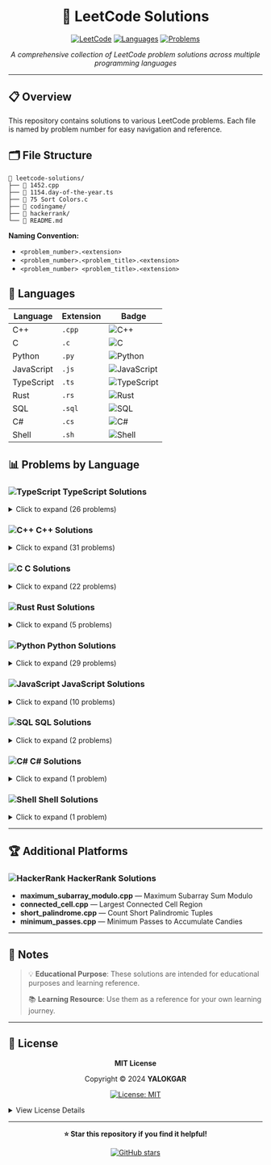 <div align="center">

# 🚀 LeetCode Solutions

[![LeetCode](https://img.shields.io/badge/LeetCode-Solutions-orange?style=for-the-badge&logo=leetcode)](https://leetcode.com/)
[![Languages](https://img.shields.io/badge/Languages-9-blue?style=for-the-badge)](#languages)
[![Problems](https://img.shields.io/badge/Problems-200+-green?style=for-the-badge)](#problems-by-language)

*A comprehensive collection of LeetCode problem solutions across multiple programming languages*

</div>

---

## 📋 Overview

This repository contains solutions to various LeetCode problems. Each file is named by problem number for easy navigation and reference.

## 🗂️ File Structure

```
📁 leetcode-solutions/
├── 📄 1452.cpp
├── 📄 1154.day-of-the-year.ts
├── 📄 75 Sort Colors.c
├── 📁 codingame/
├── 📁 hackerrank/
└── 📄 README.md
```

**Naming Convention:**
- `<problem_number>.<extension>`
- `<problem_number>.<problem_title>.<extension>`
- `<problem_number> <problem_title>.<extension>`

## 🔧 Languages

<div align="center">

| Language | Extension | Badge |
|----------|-----------|-------|
| C++ | `.cpp` | ![C++](https://img.shields.io/badge/C++-00599C?style=flat-square&logo=cplusplus&logoColor=white) |
| C | `.c` | ![C](https://img.shields.io/badge/C-A8B9CC?style=flat-square&logo=c&logoColor=white) |
| Python | `.py` | ![Python](https://img.shields.io/badge/Python-3776AB?style=flat-square&logo=python&logoColor=white) |
| JavaScript | `.js` | ![JavaScript](https://img.shields.io/badge/JavaScript-F7DF1E?style=flat-square&logo=javascript&logoColor=black) |
| TypeScript | `.ts` | ![TypeScript](https://img.shields.io/badge/TypeScript-3178C6?style=flat-square&logo=typescript&logoColor=white) |
| Rust | `.rs` | ![Rust](https://img.shields.io/badge/Rust-000000?style=flat-square&logo=rust&logoColor=white) |
| SQL | `.sql` | ![SQL](https://img.shields.io/badge/SQL-4479A1?style=flat-square&logo=postgresql&logoColor=white) |
| C# | `.cs` | ![C#](https://img.shields.io/badge/C%23-239120?style=flat-square&logo=csharp&logoColor=white) |
| Shell | `.sh` | ![Shell](https://img.shields.io/badge/Shell-4EAA25?style=flat-square&logo=gnubash&logoColor=white) |

</div>

## 📊 Problems by Language

### ![TypeScript](https://img.shields.io/badge/TypeScript-3178C6?style=flat-square&logo=typescript&logoColor=white) TypeScript Solutions

<details>
<summary>Click to expand (26 problems)</summary>

- 🔢 **1154** - Day of the Year
- 📊 **1157** - Online Majority Element in Subarray
- 🔨 **1253** - Reconstruct a 2-Row Binary Matrix
- 🔍 **1554** - Strings Differ by One Character
- 📈 **1608** - Special Array With X Elements Greater Than or Equal X
- 🏗️ **1642** - Furthest Building You Can Reach
- 📝 **1684** - Count the Number of Consistent Strings
- 💾 **177** - Nth Highest Salary
- 🔄 **2197** - Replace Non-Coprime Numbers in Array
- 🔍 **2199** - Finding the Topic of Each Post
- 🔢 **2232** - Minimize Result by Adding Parentheses to Expression
- 📊 **2256** - Minimum Average Difference
- 🌐 **2359** - Find Closest Node to Given Two Nodes
- 🔗 **237** - Delete Node in a Linked List
- 📝 **2738** - Count Occurrences in Text
- 🔢 **2864** - Maximum Odd Binary Number
- 😊 **3075** - Maximize Happiness of Selected Children
- 🔢 **3272** - Find the Count of Good Integers
- 🗑️ **3545** - Minimum Deletions for At Most K Distinct Characters
- 🌳 **449** - Serialize and Deserialize BST
- ✖️ **628** - Maximum Product of Three Numbers
- 🔄 **777** - Swap Adjacent in LR String
- ♟️ **782** - Transform to Chessboard
- 🌳 **783** - Minimum Distance Between BST Nodes
- 🎯 **790** - Domino and Tromino Tiling
- 🧮 **793** - Preimage Size of Factorial Zeroes Function

</details>

### ![C++](https://img.shields.io/badge/C++-00599C?style=flat-square&logo=cplusplus&logoColor=white) C++ Solutions

<details>
<summary>Click to expand (31 problems)</summary>

- 🧮 **770** - Basic Calculator IV
- 🧮 **793** - Preimage Size of Factorial Zeroes Function
- 🎨 **800** - Similar RGB Color
- 📊 **805** - Split Array With Same Average
- 📍 **816** - Ambiguous Coordinates
- 🔒 **831** - Masking Personal Information
- 🌳 **834** - Sum of Distances in Tree
- 🖼️ **835** - Image Overlap
- 🔢 **842** - Split Array Into Fibonacci Sequence
- 🎯 **843** - Guess the Word
- 📊 **891** - Sum of Subsequence Widths
- 🔢 **903** - Valid Permutations for DI Sequence
- 🔢 **906** - Super Palindromes
- 🗳️ **911** - Online Election
- 🐱 **913** - Cat and Mouse
- 🧮 **964** - Least Operators to Express Number
- 🔢 **1452**
- 🔢 **1621**
- 🔢 **1857**
- 🔢 **1880**
- 🔢 **2102**
- 🔢 **2156**
- 🔢 **2179**
- 🔢 **2249**
- 🔢 **2858**
- 🔢 **2869**
- 🔢 **2942**
- 🔢 **2971**
- 🔢 **3068**
- 🔢 **3334**
- 🔢 **3355**

</details>

### ![C](https://img.shields.io/badge/C-A8B9CC?style=flat-square&logo=c&logoColor=white) C Solutions

<details>
<summary>Click to expand (22 problems)</summary>

- 🎨 **75** - Sort Colors
- 🔢 **1680** - Concatenation of Consecutive Binary Numbers
- 🔢 **1735** - Count Ways to Make Array With Product
- 📊 **1877** - Minimize Maximum Pair Sum in Array
- 🍎 **1954** - Minimum Garden Perimeter to Collect Enough Apples
- 🔤 **2124** - Check if All A's Appears Before All B's
- 🔢 **2192**
- 🔢 **2311**
- 🔢 **2382**
- 🔢 **2475**
- 🔢 **2556**
- 🔢 **2763**
- 🔢 **2826** - Sorting Three Groups
- 🔢 **2894**
- 🍬 **2929** - Distribute Candies Among Children II
- 🔢 **2997** - Minimum Number of Operations to Make Array XOR Equal to K
- 🔢 **3020**
- 🔢 **3079**
- 🔢 **3136**
- ⏰ **3179** - Find the N-th Value After K Seconds
- 🔢 **3352**

</details>

### ![Rust](https://img.shields.io/badge/Rust-000000?style=flat-square&logo=rust&logoColor=white) Rust Solutions

<details>
<summary>Click to expand (5 problems)</summary>

- 🔄 **1864** - Minimum Number of Swaps to Make the Binary String Alternating
- 🔄 **2360** - Longest Cycle in a Graph
- 📅 **2409** - Count Days Spent Together
- 🔤 **2828** - Check if a String Is an Acronym of Words
- 📊 **3026** - Maximum Good Subarray Sum

</details>

### ![Python](https://img.shields.io/badge/Python-3776AB?style=flat-square&logo=python&logoColor=white) Python Solutions

<details>
<summary>Click to expand (29 problems)</summary>

- 🔍 **1397** - Find All Good Strings
- 🔄 **1505** - Minimum Possible Integer After at Most K Adjacent Swaps On Digits
- 🔢 **1691**
- 🍰 **1774** - Closest Dessert Cost
- 🔢 **1849** - Splitting a String Into Descending Consecutive Values
- 🔄 **1850** - Minimum Adjacent Swaps to Reach the Kth Smallest Number
- 🚗 **1928** - Minimum Cost to Reach Destination in Time
- 🔢 **1998**
- 🚗 **2045** - Second Minimum Time to Reach Destination
- 📊 **2121** - Intervals Between Identical Elements
- 🫘 **2171** - Removing Minimum Number of Magic Beans
- 🌳 **2322** - Minimum Score After Removals on a Tree
- 📊 **2426** - Number of Pairs Satisfying Inequality
- 🏪 **2483** - Minimum Penalty for a Shop
- 🎯 **2515** - Shortest Distance to Target String in a Circular Array
- 📊 **2565** - Subsequence With the Minimum Score
- 📏 **2615** - Sum of Distances
- ⏰ **2651** - Calculate Delayed Arrival Time
- 🔢 **2654** - Minimum Number of Operations to Make All Array Elements Equal to 1
- 📊 **2656** - Maximum Sum With Exactly K Elements
- 😊 **2860** - Happy Students
- 🌳 **2973** - Find Number of Coins to Place in Tree Nodes
- 🔢 **3208**
- 🔢 **3298**
- 🔢 **3312**
- 🔢 **3355**
- 🔢 **3446**
- 🔢 **3485**
- 🔢 **3560**

</details>

### ![JavaScript](https://img.shields.io/badge/JavaScript-F7DF1E?style=flat-square&logo=javascript&logoColor=black) JavaScript Solutions

<details>
<summary>Click to expand (10 problems)</summary>

- 🏃 **1036** - Escape a Large Maze
- 🔄 **2027** - Minimum Moves to Convert String
- 🔄 **2626** - Array Reduce Transformation
- ⏰ **2627** - Debounce
- 🔍 **2628** - JSON Deep Equal
- 🔢 **2694**
- ⏰ **2715** - Timeout Cancellation
- 🔢 **2901**
- 🔢 **3024**
- 🔢 **3203**

</details>

### ![SQL](https://img.shields.io/badge/SQL-4479A1?style=flat-square&logo=postgresql&logoColor=white) SQL Solutions

<details>
<summary>Click to expand (2 problems)</summary>

- 🚗 **1824** - Minimum Sideway Jumps
- 🏢 **3482** - Analyze Organization Hierarchy

</details>

### ![C#](https://img.shields.io/badge/C%23-239120?style=flat-square&logo=csharp&logoColor=white) C# Solutions

<details>
<summary>Click to expand (1 problem)</summary>

- 🔄 **833** - Find And Replace in String

</details>

### ![Shell](https://img.shields.io/badge/Shell-4EAA25?style=flat-square&logo=gnubash&logoColor=white) Shell Solutions

<details>
<summary>Click to expand (1 problem)</summary>

- 🔗 **1167** - Minimum Cost to Connect Sticks

</details>

---

## 🏆 Additional Platforms

### ![HackerRank](https://img.shields.io/badge/HackerRank-00EA64?style=flat-square&logo=hackerrank&logoColor=white) HackerRank Solutions

- **maximum_subarray_modulo.cpp** — Maximum Subarray Sum Modulo
- **connected_cell.cpp** — Largest Connected Cell Region
- **short_palindrome.cpp** — Count Short Palindromic Tuples
- **minimum_passes.cpp** — Minimum Passes to Accumulate Candies

---

## 📝 Notes

> 💡 **Educational Purpose**: These solutions are intended for educational purposes and learning reference.
> 
> 📚 **Learning Resource**: Use them as a reference for your own learning journey.

---

## 📄 License

<div align="center">

**MIT License**

Copyright © 2024 **YALOKGAR**

[![License: MIT](https://img.shields.io/badge/License-MIT-yellow.svg?style=for-the-badge)](https://opensource.org/licenses/MIT)

</div>

<details>
<summary>View License Details</summary>

Permission is hereby granted, free of charge, to any person obtaining a copy
of this software and associated documentation files (the "Software"), to deal
in the Software without restriction, including without limitation the rights
to use, copy, modify, merge, publish, distribute, sublicense, and/or sell
copies of the Software, and to permit persons to whom the Software is
furnished to do so, subject to the following conditions:

The above copyright notice and this permission notice shall be included in all
copies or substantial portions of the Software.

THE SOFTWARE IS PROVIDED "AS IS", WITHOUT WARRANTY OF ANY KIND, EXPRESS OR
IMPLIED, INCLUDING BUT NOT LIMITED TO THE WARRANTIES OF MERCHANTABILITY,
FITNESS FOR A PARTICULAR PURPOSE AND NONINFRINGEMENT. IN NO EVENT SHALL THE
AUTHORS OR COPYRIGHT HOLDERS BE LIABLE FOR ANY CLAIM, DAMAGES OR OTHER
LIABILITY, WHETHER IN AN ACTION OF CONTRACT, TORT OR OTHERWISE, ARISING FROM,
OUT OF OR IN CONNECTION WITH THE SOFTWARE OR THE USE OR OTHER DEALINGS IN THE
SOFTWARE.

</details>

---

<div align="center">

**⭐ Star this repository if you find it helpful!**

[![GitHub stars](https://img.shields.io/github/stars/YALOKGARua/leetcode-solutions?style=social)](https://github.com/YALOKGARua/leetcode-solutions)

</div> 
